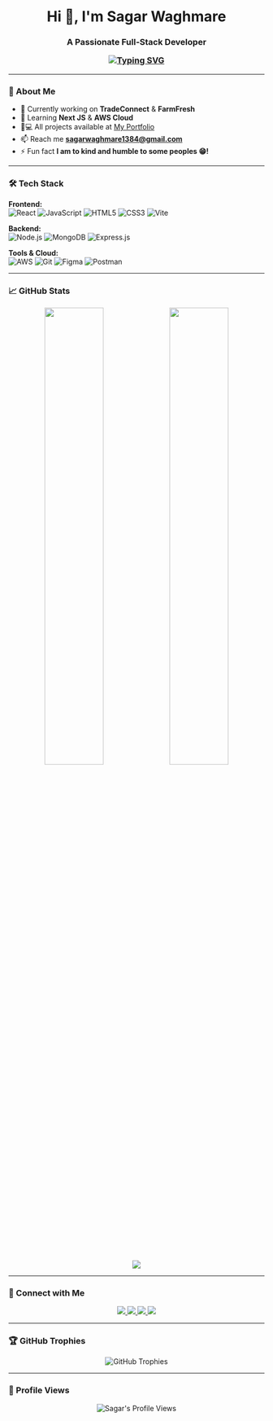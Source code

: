<h1 align="center">Hi 👋, I'm Sagar Waghmare</h1>
<h3 align="center">A Passionate Full-Stack Developer 

<p align="center">
 <a href="https://git.io/typing-svg">
  <img src="https://readme-typing-svg.demolab.com?font=Fira+Code&pause=1000&color=00CFFF&center=true&vCenter=true&width=435&lines=Consistency+is+my+key+to+success!;MERN+Stack+Developer;UI%2FUX+Design+Enthusiast;AWS+Cloud+Learner" alt="Typing SVG" />
</a>

</p>

---

### 🚀 About Me

- 🔭 Currently working on **TradeConnect** & **FarmFresh**
- 🌱 Learning **Next JS** & **AWS Cloud**
- 👨💻 All projects available at [My Portfolio](https://sagar-portfolio-dun.vercel.app/)
- 📫 Reach me **sagarwaghmare1384@gmail.com**
- ⚡ Fun fact **I am to kind and humble to some peoples 😁!**

---

### 🛠 Tech Stack

**Frontend:**  
![React](https://img.shields.io/badge/React-20232A?style=for-the-badge&logo=react&logoColor=61DAFB)
![JavaScript](https://img.shields.io/badge/JavaScript-F7DF1E?style=for-the-badge&logo=javascript&logoColor=black)
![HTML5](https://img.shields.io/badge/HTML5-E34F26?style=for-the-badge&logo=html5&logoColor=white)
![CSS3](https://img.shields.io/badge/CSS3-1572B6?style=for-the-badge&logo=css3&logoColor=white)
![Vite](https://img.shields.io/badge/Vite-B73BFE?style=for-the-badge&logo=vite&logoColor=FFD62E)

**Backend:**  
![Node.js](https://img.shields.io/badge/Node.js-339933?style=for-the-badge&logo=nodedotjs&logoColor=white)
![MongoDB](https://img.shields.io/badge/MongoDB-47A248?style=for-the-badge&logo=mongodb&logoColor=white)
![Express.js](https://img.shields.io/badge/Express.js-000000?style=for-the-badge&logo=express&logoColor=white)

**Tools & Cloud:**  
![AWS](https://img.shields.io/badge/AWS-FF9900?style=for-the-badge&logo=amazon-aws&logoColor=white)
![Git](https://img.shields.io/badge/Git-F05032?style=for-the-badge&logo=git&logoColor=white)
![Figma](https://img.shields.io/badge/Figma-F24E1E?style=for-the-badge&logo=figma&logoColor=white)
![Postman](https://img.shields.io/badge/Postman-FF6C37?style=for-the-badge&logo=postman&logoColor=white)

---

### 📈 GitHub Stats

<div align="center">
  <img width="48%" src="https://github-readme-stats.vercel.app/api?username=SagarSuryakantWaghmare&show_icons=true&theme=gruvbox" />
  <img width="48%" src="https://github-readme-streak-stats.herokuapp.com/?user=SagarSuryakantWaghmare&theme=gruvbox" />
</div>

<div align="center">
  <img src="https://github-readme-stats.vercel.app/api/top-langs/?username=SagarSuryakantWaghmare&layout=compact&theme=gruvbox" />
</div>

---

### 🤝 Connect with Me

<p align="center">
  <a href="[https://www.linkedin.com/in/sagarwaghmare44/]">
    <img src="https://img.shields.io/badge/LinkedIn-0077B5?style=for-the-badge&logo=linkedin&logoColor=white" />
  </a>
  <a href="https://instagram.com/sagar_2004">
    <img src="https://img.shields.io/badge/Instagram-E4405F?style=for-the-badge&logo=instagram&logoColor=white" />
  </a>
  <a href="mailto:sagarwaghmare1384@gmail.com">
    <img src="https://img.shields.io/badge/Gmail-D14836?style=for-the-badge&logo=gmail&logoColor=white" />
  </a>
  <a href="https://behance.net/sagarwaghmare">
    <img src="https://img.shields.io/badge/Behance-1769ff?style=for-the-badge&logo=behance&logoColor=white" />
  </a>
</p>

---

### 🏆 GitHub Trophies

<p align="center">
  <img src="https://github-profile-trophy.vercel.app/?username=SagarSuryakantWaghmare&theme=gruvbox&no-frame=true&row=1&margin-w=15" alt="GitHub Trophies" />
</p>

---


### 👀 Profile Views

<p align="center"> 
  <img src="https://komarev.com/ghpvc/?username=SagarSuryakantWaghmare&label=Profile%20views&color=0e75b6&style=flat" alt="Sagar's Profile Views" /> 
</p>
